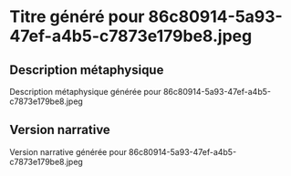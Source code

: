 # Titre généré pour 86c80914-5a93-47ef-a4b5-c7873e179be8.jpeg

## Description métaphysique
Description métaphysique générée pour 86c80914-5a93-47ef-a4b5-c7873e179be8.jpeg

## Version narrative
Version narrative générée pour 86c80914-5a93-47ef-a4b5-c7873e179be8.jpeg
